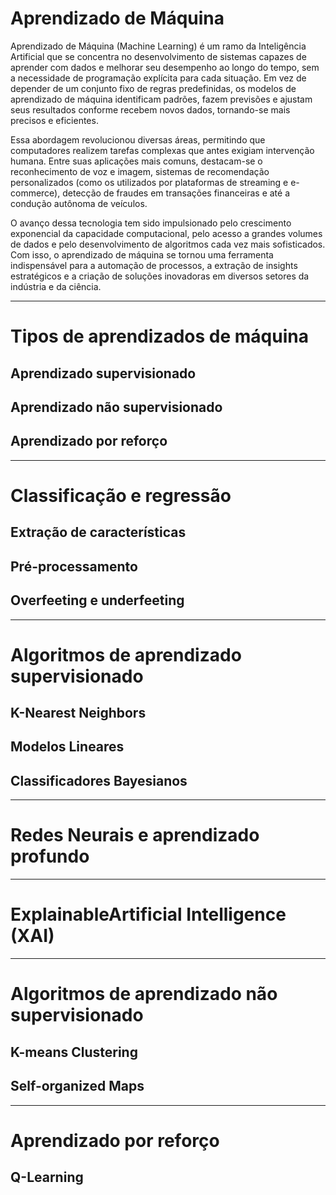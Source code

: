 # Aprendizado de Máquina

Aprendizado de Máquina (Machine Learning) é um ramo da Inteligência Artificial que se concentra no desenvolvimento de sistemas capazes de aprender com dados e melhorar seu desempenho ao longo do tempo, sem a necessidade de programação explícita para cada situação. Em vez de depender de um conjunto fixo de regras predefinidas, os modelos de aprendizado de máquina identificam padrões, fazem previsões e ajustam seus resultados conforme recebem novos dados, tornando-se mais precisos e eficientes.

Essa abordagem revolucionou diversas áreas, permitindo que computadores realizem tarefas complexas que antes exigiam intervenção humana. Entre suas aplicações mais comuns, destacam-se o reconhecimento de voz e imagem, sistemas de recomendação personalizados (como os utilizados por plataformas de streaming e e-commerce), detecção de fraudes em transações financeiras e até a condução autônoma de veículos.

O avanço dessa tecnologia tem sido impulsionado pelo crescimento exponencial da capacidade computacional, pelo acesso a grandes volumes de dados e pelo desenvolvimento de algoritmos cada vez mais sofisticados. Com isso, o aprendizado de máquina se tornou uma ferramenta indispensável para a automação de processos, a extração de insights estratégicos e a criação de soluções inovadoras em diversos setores da indústria e da ciência.

---

# Tipos de aprendizados de máquina
## Aprendizado supervisionado
## Aprendizado não supervisionado
## Aprendizado por reforço

---

# Classificação e regressão
## Extração de características
## Pré-processamento
## Overfeeting e underfeeting

---

# Algoritmos de aprendizado supervisionado

## K-Nearest Neighbors
## Modelos Lineares
## Classificadores Bayesianos

---

# Redes Neurais e aprendizado profundo

---

# ExplainableArtificial Intelligence (XAI)

---

# Algoritmos de aprendizado não supervisionado

## K-means Clustering
## Self-organized Maps


---

# Aprendizado por reforço

## Q-Learning
